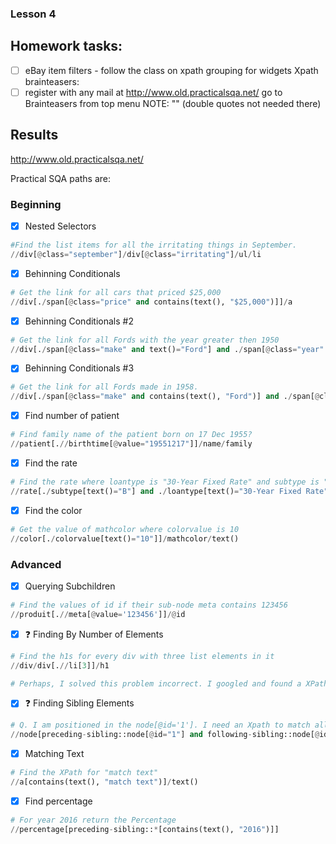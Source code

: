 ### Lesson 4

## Homework tasks:

- [ ] eBay item filters - follow the class on xpath grouping for widgets
      Xpath brainteasers:
- [ ] register with any mail at http://www.old.practicalsqa.net/
      go to Brainteasers from top menu
      NOTE: "" (double quotes not needed there)

## Results

http://www.old.practicalsqa.net/

Practical SQA paths are:

### Beginning

- [x] Nested Selectors

```py
#Find the list items for all the irritating things in September.
//div[@class="september"]/div[@class="irritating"]/ul/li
```

- [x] Behinning Conditionals

```py
# Get the link for all cars that priced $25,000
//div[./span[@class="price" and contains(text(), "$25,000")]]/a
```

- [x] Behinning Conditionals #2

```py
# Get the link for all Fords with the year greater then 1950
//div[./span[@class="make" and text()="Ford"] and ./span[@class="year" and text() > 1950]]/a
```

- [x] Behinning Conditionals #3

```py
# Get the link for all Fords made in 1958.
//div[./span[@class="make" and contains(text(), "Ford")] and ./span[@class="year" and text()="1958"]]/a
```

- [x] Find number of patient

```py
# Find family name of the patient born on 17 Dec 1955?
//patient[.//birthtime[@value="19551217"]]/name/family
```

- [x] Find the rate

```py
# Find the rate where loantype is "30-Year Fixed Rate" and subtype is "B"
//rate[./subtype[text()="B"] and ./loantype[text()="30-Year Fixed Rate"]]
```

- [x] Find the color

```py
# Get the value of mathcolor where colorvalue is 10
//color[./colorvalue[text()="10"]]/mathcolor/text()
```

### Advanced

- [x] Querying Subchildren

```py
# Find the values of id if their sub-node meta contains 123456
//produit[.//meta[@value='123456']]/@id
```

- [x] :question: Finding By Number of Elements

```py
# Find the h1s for every div with three list elements in it
//div/div[.//li[3]]/h1

# Perhaps, I solved this problem incorrect. I googled and found a XPath function as "count()" returns a count of elements. However I didn't find the way to use it. I solved a problem use more devious way. My logic were: if the list don't have 3rd element it wouldn't show up. Could you say is it correct or not? Or I should find a way to use the "count()" function?
```

- [x] :question: Finding Sibling Elements

```py
# Q. I am positioned in the node[@id='1']. I need an Xpath to match all the elements until the next not empty node (here node[@id='2'])
//node[preceding-sibling::node[@id="1"] and following-sibling::node[@id="2"]]
```

- [x] Matching Text

```py
# Find the XPath for "match text"
//a[contains(text(), "match text")]/text()
```

- [x] Find percentage

```py
# For year 2016 return the Percentage
//percentage[preceding-sibling::*[contains(text(), "2016")]]
```
